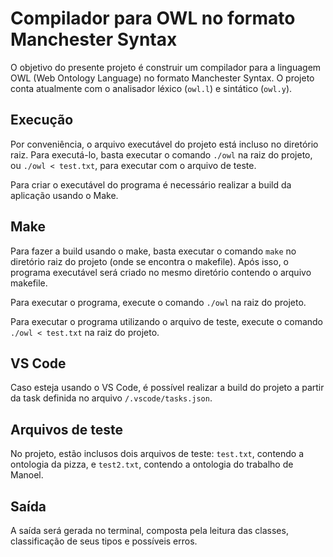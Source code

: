 # Compilador para OWL no formato Manchester Syntax

O objetivo do presente projeto é construir um compilador para a linguagem OWL (Web Ontology Language) no formato Manchester Syntax. O projeto conta atualmente com o analisador léxico (`owl.l`) e sintático (`owl.y`).

## Execução

Por conveniência, o arquivo executável do projeto está incluso no diretório raiz. Para executá-lo, basta executar o comando `./owl` na raiz do projeto, ou `./owl < test.txt`, para executar com o arquivo de teste.

Para criar o executável do programa é necessário realizar a build da aplicação usando o Make.

## Make

Para fazer a build usando o make, basta executar o comando `make` no diretório raiz do projeto (onde se encontra o makefile). Após isso, o programa executável será criado no mesmo diretório contendo o arquivo makefile.

Para executar o programa, execute o comando `./owl` na raiz do projeto. 

Para executar o programa utilizando o arquivo de teste, execute o comando `./owl < test.txt` na raiz do projeto. 

## VS Code

Caso esteja usando o VS Code, é possível realizar a build do projeto a partir da task definida no arquivo `/.vscode/tasks.json`.

## Arquivos de teste

No projeto, estão inclusos dois arquivos de teste: `test.txt`, contendo a ontologia da pizza, e `test2.txt`, contendo a ontologia do trabalho de Manoel.

## Saída

A saída será gerada no terminal, composta pela leitura das classes, classificação de seus tipos e possíveis erros.
